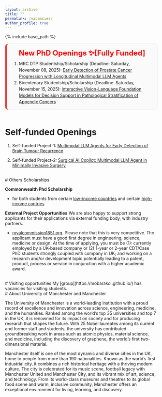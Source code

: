 ```yaml
---
layout: archive
title: ""
permalink: /vacancies/
author_profile: true
---
```

{% include base_path %}


<!-- <div style="border:1px solid #e5e7eb; border-radius:12px; padding:16px 18px; background:#fafafa;"> -->
<div style="border:1px solid #e5e7eb; border-left:6px solid #ef4444; border-radius:12px; padding:16px 18px; background:#fafafa;">

  <h2 style="margin:0 0 10px 0; font-size:24px; text-align:center;">
    <span style="color:red">New PhD Openings ✨[Fully Funded]</span>
  </h2>

  <ol style="margin:0; padding-left:22px; line-height:1.5;">
    <li>
      MRC DTP Studentship/Scholarship (Deadline: Saturday, November 08, 2025):
      <a href="https://www.findaphd.com/phds/project/mrc-dtp-early-detection-of-prostate-cancer-progression-with-longitudinal-multimodal-llm-agents/?p187159" target="_blank" rel="noopener">
        Early Detection of Prostate Cancer Progression with Longitudinal Multimodal LLM Agents
      </a>
    </li>
    <li>
      Bicentenary Studentship/Scholarship (Deadline: Saturday, November 15, 2025):
      <a href="https://www.findaphd.com/phds/project/bicentenary-interactive-vision-language-foundation-models-for-decision-support-in-pathological-stratification-of-appendix-cancers/?p187373" target="_blank" rel="noopener">
        Interactive Vision-Language Foundation Models for Decision Support in Pathological Stratification of Appendix Cancers
      </a>
    </li>
  </ol>
</div>



<!-- # <span style="color:red">Openings ✨</span>

1. MRC DTP Studentship/Scholarship (Deadline: Saturday, November 08, 2025): <a href="https://www.findaphd.com/phds/project/mrc-dtp-early-detection-of-prostate-cancer-progression-with-longitudinal-multimodal-llm-agents/?p187159" target="_blank" rel="noopener"> Early Detection of Prostate Cancer Progression with Longitudinal Multimodal LLM Agents</a>

2. Bicentenary Studentship/Scholarship (Deadline: Saturday, November 15, 2025): <a href="https://www.findaphd.com/phds/project/bicentenary-interactive-vision-language-foundation-models-for-decision-support-in-pathological-stratification-of-appendix-cancers/?p187373" target="_blank" rel="noopener"> Interactive Vision-Language Foundation Models for Decision Support in Pathological Stratification of Appendix Cancers</a> -->
<br>

# Self-funded Openings

1. Self-funded Project-1: <a href="https://www.findaphd.com/phds/project/multimodal-llm-agents-for-early-detection-of-brain-tumour-recurrence/?p186847" target="_blank" rel="noopener"> Multimodal LLM Agents for Early Detection of Brain Tumour Recurrence</a>

2. Self-funded Project-2: <a href="https://www.findaphd.com/phds/project/surgical-ai-copilot-multimodal-llm-agent-in-minimally-invasive-surgery/?p186856" target="_blank" rel="noopener"> Surgical AI Copilot: Multimodal LLM Agent in Minimally Invasive Surgery</a>

<br>
# Others Scholarships

**Commonwealth Phd Scholarship**
- for both students from certain [low-income countries](https://cscuk.fcdo.gov.uk/scholarships/commonwealth-phd-scholarships-for-least-developed-countries-and-fragile-states/) and certain [high-income contries](https://cscuk.fcdo.gov.uk/scholarships/commonwealth-phd-scholarships-for-high-income-countries/)


**External Project Opportunities**
We are also happy to support strong applicants for their applications via external funding body, with industry partners. 
- [royalcommission1851.org](https://royalcommission1851.org/fellowships/industrial-fellowships). Please note that this is very competitive. The applicant must have a good first degree in engineering, science, medicine or design. At the time of applying, you must be (1):  currently employed by a UK-based company or (2) 1-year or 2-year CDT/Case PhD students strongly coupled with company in UK; and working on a research and/or development topic potentially leading to a
patent, product, process or service in conjunction with a higher academic award. 

<br>
# Visiting opportunities
My [group](https://mobarakol.github.io/) has vacancies for visiting students.


<br>
# About University of Manchester and Manchester

The University of Manchester is a world-leading institution with a proud record of excellence and innovation across science, engineering, medicine, and the humanities. Ranked among the world’s top 35 universities and top 7 in the UK, it is renowned for its impact on society and for producing research that shapes the future. With 25 Nobel laureates among its current and former staff and students, the university has contributed groundbreaking work in areas such as atomic physics, material science, and medicine, including the discovery of graphene, the world’s first two-dimensional material.

Manchester itself is one of the most dynamic and diverse cities in the UK, home to people from more than 190 nationalities. Known as the world’s first industrial city, it combines a rich historical heritage with a thriving modern culture. The city is celebrated for its music scene, football legacy with Manchester United and Manchester City, and its vibrant mix of art, science, and technology. From its world-class museums and theatres to its global food scene and warm, inclusive community, Manchester offers an exceptional environment for living, learning, and discovery.


